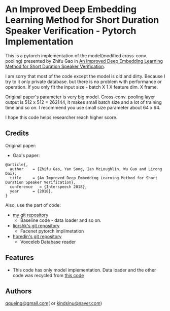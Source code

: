 # An Improved Deep Embedding Learning Method for Short Duration Speaker Verification -  Pytorch Implementation

This is a pytorch implementation of the model(modified cross-conv. pooling) presented by Zhifu Gao in [An Improved Deep Embedding Learning Method for Short Duration Speaker Verification](https://kar.kent.ac.uk/67451/).

I am sorry that most of the code except the model is old and dirty. Because I try to it only private database. but there is no problem with performance or operation. If you only fit the input size - batch X 1 X feature dim. X frame.

Original paper's parameter is very big model. Cross-conv. pooling layer output is 512 x 512 = 262144, it makes small batch size and a lot of training time and so on. I recommend you use small size parameter about 64 x 64.

I hope this code helps researcher reach higher score.


## Credits
Original paper:
- Gao's paper:
```
@article{,
  author    = {Zhifu Gao, Yan Song, Ian McLoughlin, Wu Guo and Lirong Dai},
  title     = {An Improved Deep Embedding Learning Method for Short Duration Speaker Verification},
  conference   = {Interspeech 2018},
  year      = {2018},
}
```

Also, use the part of code:
- [my git repository](https://github.com/qqueing/DeepSpeaker-pytorch)
   - Baseline code - data loader and so on.
- [liorshk's git repository](https://github.com/liorshk/facenet_pytorch)
   - Facenet pytorch implimetation
- [hbredin's git repository](https://github.com/hbredin/pyannote-db-voxceleb)
   - Voxceleb Database reader


## Features
 - This code has only model implementation. Data loader and the other code was recycled from [this code](https://github.com/qqueing/DeepSpeaker-pytorch)


## Authors
qqueing@gmail.com( or kindsinu@naver.com)

